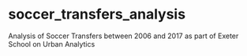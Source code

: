 # soccer_transfers_analysis
Analysis of Soccer Transfers between 2006 and 2017 as part of Exeter School on Urban Analytics
